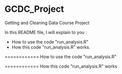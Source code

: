 GCDC_Project
============

Getting and Cleaning Data Course Project

In this README file, I will explain to you :
- How to use the code "run_analysis.R"
- How this code "run_analysis.R" works.

============
How to use the code "run_analysis.R"

============
How this code "run_analysis.R" works
